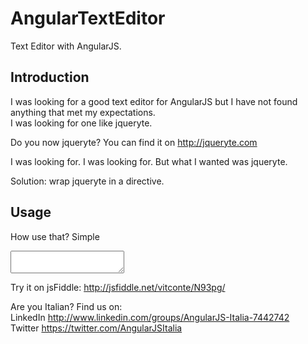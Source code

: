 AngularTextEditor
=================

Text Editor with AngularJS.

<h2>Introduction</h2>

I was looking for a good text editor for AngularJS but I have not found anything that met my expectations. <br/>
I was looking for one like jqueryte. 

Do you now jqueryte? You can find it on http://jqueryte.com 

I was looking for. I was looking for. But what I wanted was jqueryte.  

Solution: wrap jqueryte in a directive.  

<h2>Usage</h2>

How use that? Simple 

<textarea editable ng-model="..."></textarea> 

Try it on jsFiddle: http://jsfiddle.net/vitconte/N93pg/ 

Are you Italian? Find us on:<br/>
LinkedIn  http://www.linkedin.com/groups/AngularJS-Italia-7442742 <br/>
Twitter https://twitter.com/AngularJSItalia 
